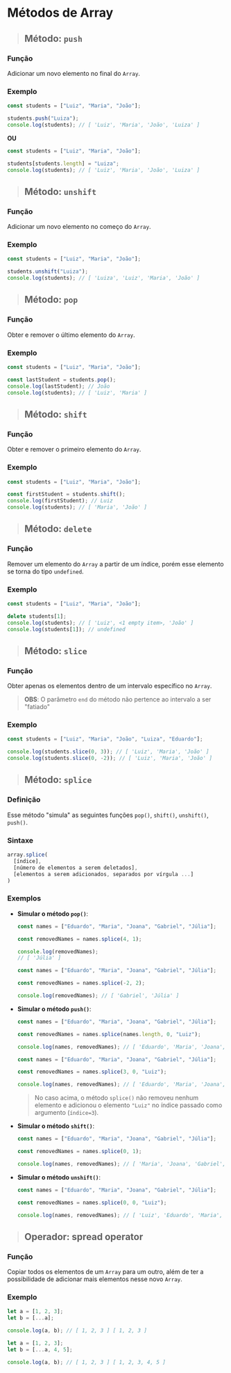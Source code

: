 # Métodos de Array

> ## **Método: `push`**

### **Função**

Adicionar um novo elemento no final do `Array`.

### **Exemplo**

```js
const students = ["Luiz", "Maria", "João"];

students.push("Luiza");
console.log(students); // [ 'Luiz', 'Maria', 'João', 'Luiza' ]
```

**OU**

```js
const students = ["Luiz", "Maria", "João"];

students[students.length] = "Luiza";
console.log(students); // [ 'Luiz', 'Maria', 'João', 'Luiza' ]
```

> ## **Método: `unshift`**

### **Função**

Adicionar um novo elemento no começo do `Array`.

### **Exemplo**

```js
const students = ["Luiz", "Maria", "João"];

students.unshift("Luiza");
console.log(students); // [ 'Luiza', 'Luiz', 'Maria', 'João' ]
```

> ## **Método: `pop`**

### **Função**

Obter e remover o último elemento do `Array`.

### Exemplo

```js
const students = ["Luiz", "Maria", "João"];

const lastStudent = students.pop();
console.log(lastStudent); // João
console.log(students); // [ 'Luiz', 'Maria' ]
```

> ## **Método: `shift`**

### **Função**

Obter e remover o primeiro elemento do `Array`.

### Exemplo

```js
const students = ["Luiz", "Maria", "João"];

const firstStudent = students.shift();
console.log(firstStudent); // Luiz
console.log(students); // [ 'Maria', 'João' ]
```

> ## **Método: `delete`**

### **Função**

Remover um elemento do `Array` a partir de um índice, porém esse elemento se torna do tipo `undefined`.

### **Exemplo**

```js
const students = ["Luiz", "Maria", "João"];

delete students[1];
console.log(students); // [ 'Luiz', <1 empty item>, 'João' ]
console.log(students[1]); // undefined
```

> ## **Método: `slice`**

### **Função**

Obter apenas os elementos dentro de um intervalo específico no `Array`.

> **OBS**: O parâmetro `end` do método não pertence ao intervalo a ser "fatiado"

### **Exemplo**

```js
const students = ["Luiz", "Maria", "João", "Luiza", "Eduardo"];

console.log(students.slice(0, 3)); // [ 'Luiz', 'Maria', 'João' ]
console.log(students.slice(0, -2)); // [ 'Luiz', 'Maria', 'João' ]
```

> ## Método: `splice`

### **Definição**

Esse método "simula" as seguintes funções `pop()`, `shift()`, `unshift()`, `push()`.

### **Sintaxe**

```js
array.splice(
  [índice],
  [número de elementos a serem deletados],
  [elementos a serem adicionados, separados por vírgula ...]
)
```

### **Exemplos**

- **Simular o método `pop()`**:

  ```js
  const names = ["Eduardo", "Maria", "Joana", "Gabriel", "Júlia"];

  const removedNames = names.splice(4, 1);

  console.log(removedNames);
  // [ 'Júlia' ]
  ```

  ```js
  const names = ["Eduardo", "Maria", "Joana", "Gabriel", "Júlia"];

  const removedNames = names.splice(-2, 2);

  console.log(removedNames); // [ 'Gabriel', 'Júlia' ]
  ```

- **Simular o método `push()`**:

  ```js
  const names = ["Eduardo", "Maria", "Joana", "Gabriel", "Júlia"];

  const removedNames = names.splice(names.length, 0, "Luiz");

  console.log(names, removedNames); // [ 'Eduardo', 'Maria', 'Joana', 'Gabriel', 'Júlia', 'Luiz' ] []
  ```

  ```js
  const names = ["Eduardo", "Maria", "Joana", "Gabriel", "Júlia"];

  const removedNames = names.splice(3, 0, "Luiz");

  console.log(names, removedNames); // [ 'Eduardo', 'Maria', 'Joana', 'Luiz', 'Gabriel', 'Júlia' ] []
  ```

  > No caso acima, o método `splice()` não removeu nenhum elemento e adicionou o elemento `"Luiz"` no índice passado como argumento (`índice=3`).

- **Simular o método `shift()`**:

  ```js
  const names = ["Eduardo", "Maria", "Joana", "Gabriel", "Júlia"];

  const removedNames = names.splice(0, 1);

  console.log(names, removedNames); // [ 'Maria', 'Joana', 'Gabriel', 'Júlia' ] [ 'Eduardo' ]
  ```

- **Simular o método `unshift()`**:

  ```js
  const names = ["Eduardo", "Maria", "Joana", "Gabriel", "Júlia"];

  const removedNames = names.splice(0, 0, "Luiz");

  console.log(names, removedNames); // [ 'Luiz', 'Eduardo', 'Maria', 'Joana', 'Gabriel', 'Júlia' ] []
  ```

> ## **Operador: spread operator**

### **Função**

Copiar todos os elementos de um `Array` para um outro, além de ter a possibilidade de adicionar mais elementos nesse novo `Array`.

### **Exemplo**

```js
let a = [1, 2, 3];
let b = [...a];

console.log(a, b); // [ 1, 2, 3 ] [ 1, 2, 3 ]
```

```js
let a = [1, 2, 3];
let b = [...a, 4, 5];

console.log(a, b); // [ 1, 2, 3 ] [ 1, 2, 3, 4, 5 ]
```
